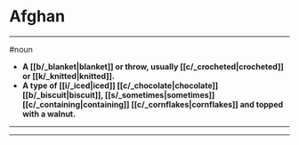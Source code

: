 # Afghan
---
#noun
- **A [[b/_blanket|blanket]] or throw, usually [[c/_crocheted|crocheted]] or [[k/_knitted|knitted]].**
- **A type of [[i/_iced|iced]] [[c/_chocolate|chocolate]] [[b/_biscuit|biscuit]], [[s/_sometimes|sometimes]] [[c/_containing|containing]] [[c/_cornflakes|cornflakes]] and topped with a walnut.**
---
---
